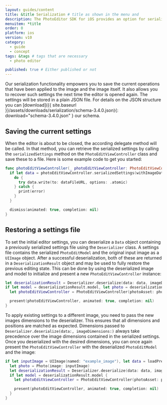 ```yaml
---
layout: guides/content
title: &title Serialization # title as shown in the menu and
description: The PhotoEditor SDK for iOS provides an option for serialization and deserialization, allowing your users to save and revise their work anytime.
menuitem: *title
order: 0
platform: ios
version: v10
category:
  - guide
  - concept
tags: &tags # tags that are necessary
  - photo editor

published: true # Either published or not
---
```



Our serialization functionality empowers you to save the current operations that have been applied to the image and the image itself. It also allows you to recover such settings the next time the editor is opened again. The settings will be stored in a plain JSON file.
For details on the JSON structure you can [download]({{ site.baseurl }}/assets/downloads/serialization/schema-3.4.0.json){: download="schema-3.4.0.json" } our schema.

## Saving the current settings
When the editor is about to be closed, the according delegate method will be called.
In that method, you can retrieve the serialized settings by calling the `serializedSettings` method on the `PhotoEditViewController` class
and save these to a file. Here is some example code to get you started:

```swift
func photoEditViewController(_ photoEditViewController: PhotoEditViewController, didSave image: UIImage, and data: Data) {
  if let data = photoEditViewController.serializedSettings(withImageData: true) {
    do {
      try data.write(to: dataFileURL, options: .atomic)
    } catch {
      print(error)
    }
  }

  dismiss(animated: true, completion: nil)
}
```

## Restoring a settings file

To set the initial editor settings, you can deserialize a `Data` object containing a previously serialized settings file using the `Deserializer` class. A settings file contains the serialized `PhotoEditModel` and the original input image as a `UIImage` object. After a successful deserialization, both of these are returned in a `DeserializationResult` object and may be used to fully restore the previous editing state. This can be done by using the deserialized image and model to initialize and present a new `PhotoEditViewController` instance:

```swift
let deserializationResult = Deserializer.deserialize(data: data, imageDimensions: nil)
if let model = deserializationResult.model, let photo = deserializationResult.photo {
  let photoEditViewController = PhotoEditViewController(photoAsset: photo, configuration: Configuration(), menuItems: PhotoEditMenuItem.defaultItems, photoEditModel: model)

  present(photoEditViewController, animated: true, completion: nil)
}
```

To apply existing settings to a different image, you need to pass the new images dimensions to the deserializer. This ensures that all dimensions and positions are matched as expected. Dimensions passed to `Deserializer.deserialize(data:, imageDimensions:)` always take precedence over the image dimensions contained in the serialized settings. Once you deserialized with the desired dimensions, you can once again present the `PhotoEditViewController` with the deserialized `PhotoEditModel` and the image:

```swift
if let inputImage = UIImage(named: "example_image"), let data = loadPredefinedSettingsData() {
  let photo = Photo(image: inputImage)
  let deserializationResult = Deserializer.deserialize(data: data, imageDimensions: inputImage.size)
  if let model = deserializationResult.model {
    let photoEditViewController = PhotoEditViewController(photoAsset: photo, configuration: Configuration(), menuItems: PhotoEditMenuItem.defaultItems, photoEditModel: model)

    present(photoEditViewController, animated: true, completion: nil)
  }
}
```
